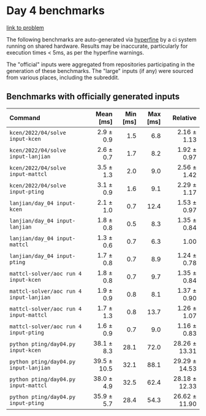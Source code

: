 # Day 4 benchmarks

[link to problem](http://adventofcode.com/2022/day/4)

The following benchmarks are auto-generated via [hyperfine](https://github.com/sharkdp/hyperfine) by a ci system running on shared hardware. Results may be inaccurate, particularly for execution times < 5ms, as per the hyperfine warnings.

The "official" inputs were aggregated from repositories participating in the generation of these benchmarks. The "large" inputs (if any) were sourced from various places, including the subreddit.

## Benchmarks with officially generated inputs
| Command | Mean [ms] | Min [ms] | Max [ms] | Relative |
|:---|---:|---:|---:|---:|
| `kcen/2022/04/solve input-kcen` | 2.9 ± 0.9 | 1.5 | 6.8 | 2.16 ± 1.13 |
| `kcen/2022/04/solve input-lanjian` | 2.6 ± 0.7 | 1.7 | 8.2 | 1.92 ± 0.97 |
| `kcen/2022/04/solve input-mattcl` | 3.5 ± 1.3 | 2.0 | 9.0 | 2.56 ± 1.42 |
| `kcen/2022/04/solve input-pting` | 3.1 ± 0.9 | 1.6 | 9.1 | 2.29 ± 1.17 |
| `lanjian/day_04 input-kcen` | 2.1 ± 1.0 | 0.7 | 12.4 | 1.53 ± 0.97 |
| `lanjian/day_04 input-lanjian` | 1.8 ± 0.8 | 0.5 | 8.3 | 1.35 ± 0.84 |
| `lanjian/day_04 input-mattcl` | 1.3 ± 0.6 | 0.7 | 6.3 | 1.00 |
| `lanjian/day_04 input-pting` | 1.7 ± 0.8 | 0.7 | 8.9 | 1.24 ± 0.78 |
| `mattcl-solver/aoc run 4 input-kcen` | 1.8 ± 0.8 | 0.7 | 9.7 | 1.35 ± 0.84 |
| `mattcl-solver/aoc run 4 input-lanjian` | 1.9 ± 0.9 | 0.8 | 8.1 | 1.37 ± 0.90 |
| `mattcl-solver/aoc run 4 input-mattcl` | 1.7 ± 1.3 | 0.8 | 13.7 | 1.26 ± 1.07 |
| `mattcl-solver/aoc run 4 input-pting` | 1.6 ± 0.9 | 0.7 | 9.0 | 1.16 ± 0.83 |
| `python pting/day04.py input-kcen` | 38.1 ± 8.3 | 28.1 | 72.0 | 28.26 ± 13.31 |
| `python pting/day04.py input-lanjian` | 39.5 ± 10.5 | 32.1 | 88.1 | 29.29 ± 14.53 |
| `python pting/day04.py input-mattcl` | 38.0 ± 4.9 | 32.5 | 62.4 | 28.18 ± 12.33 |
| `python pting/day04.py input-pting` | 35.9 ± 5.7 | 28.4 | 54.3 | 26.62 ± 11.90 |
